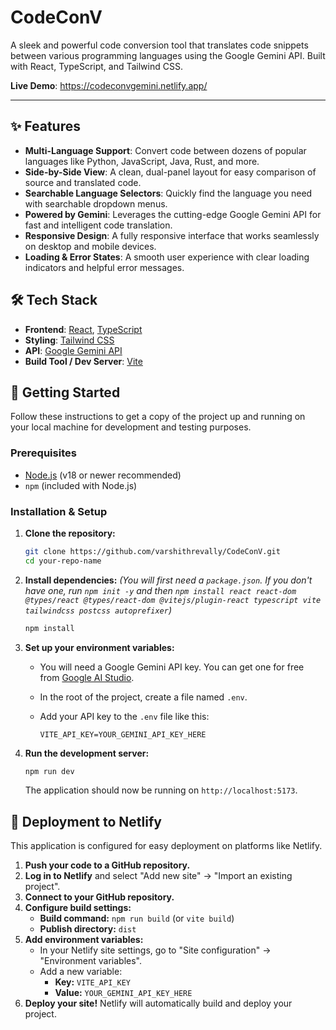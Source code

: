 # CodeConV

A sleek and powerful code conversion tool that translates code snippets between various programming languages using the Google Gemini API. Built with React, TypeScript, and Tailwind CSS.

**Live Demo**: https://codeconvgemini.netlify.app/

---

## ✨ Features

-   **Multi-Language Support**: Convert code between dozens of popular languages like Python, JavaScript, Java, Rust, and more.
-   **Side-by-Side View**: A clean, dual-panel layout for easy comparison of source and translated code.
-   **Searchable Language Selectors**: Quickly find the language you need with searchable dropdown menus.
-   **Powered by Gemini**: Leverages the cutting-edge Google Gemini API for fast and intelligent code translation.
-   **Responsive Design**: A fully responsive interface that works seamlessly on desktop and mobile devices.
-   **Loading & Error States**: A smooth user experience with clear loading indicators and helpful error messages.

## 🛠️ Tech Stack

-   **Frontend**: [React](https://react.dev/), [TypeScript](https://www.typescriptlang.org/)
-   **Styling**: [Tailwind CSS](https://tailwindcss.com/)
-   **API**: [Google Gemini API](https://ai.google.dev/)
-   **Build Tool / Dev Server**: [Vite](https://vitejs.dev/)

## 🚀 Getting Started

Follow these instructions to get a copy of the project up and running on your local machine for development and testing purposes.

### Prerequisites

-   [Node.js](https://nodejs.org/en) (v18 or newer recommended)
-   `npm` (included with Node.js)

### Installation & Setup

1.  **Clone the repository:**
    ```bash
    git clone https://github.com/varshithrevally/CodeConV.git
    cd your-repo-name
    ```

2.  **Install dependencies:**
    *(You will first need a `package.json`. If you don't have one, run `npm init -y` and then `npm install react react-dom @types/react @types/react-dom @vitejs/plugin-react typescript vite tailwindcss postcss autoprefixer`)*
    ```bash
    npm install
    ```

3.  **Set up your environment variables:**
    -   You will need a Google Gemini API key. You can get one for free from [Google AI Studio](https://aistudio.google.com/).
    -   In the root of the project, create a file named `.env`.
    -   Add your API key to the `.env` file like this:

        ```env
        VITE_API_KEY=YOUR_GEMINI_API_KEY_HERE
        ```

4.  **Run the development server:**
    ```bash
    npm run dev
    ```
    The application should now be running on `http://localhost:5173`.

## 🚢 Deployment to Netlify

This application is configured for easy deployment on platforms like Netlify.

1.  **Push your code to a GitHub repository.**
2.  **Log in to Netlify** and select "Add new site" -> "Import an existing project".
3.  **Connect to your GitHub repository.**
4.  **Configure build settings:**
    -   **Build command:** `npm run build` (or `vite build`)
    -   **Publish directory:** `dist`
5.  **Add environment variables:**
    -   In your Netlify site settings, go to "Site configuration" -> "Environment variables".
    -   Add a new variable:
        -   **Key:** `VITE_API_KEY`
        -   **Value:** `YOUR_GEMINI_API_KEY_HERE`
6.  **Deploy your site!** Netlify will automatically build and deploy your project.
